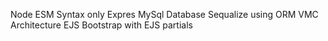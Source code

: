 Node
ESM Syntax only
Expres
MySql Database
Sequalize using ORM
VMC Architecture
EJS
Bootstrap with EJS partials

